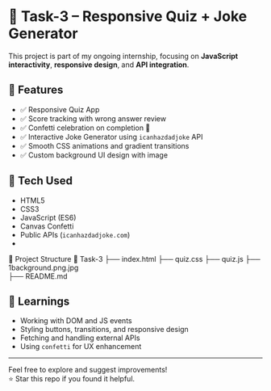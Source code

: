 # 🎯 Task-3 – Responsive Quiz + Joke Generator

This project is part of my ongoing internship, focusing on **JavaScript interactivity**, **responsive design**, and **API integration**.

## 📌 Features

- ✅ Responsive Quiz App  
- ✅ Score tracking with wrong answer review  
- ✅ Confetti celebration on completion 🎉  
- ✅ Interactive Joke Generator using `icanhazdadjoke` API  
- ✅ Smooth CSS animations and gradient transitions  
- ✅ Custom background UI design with image

## 🚀 Tech Used

- HTML5  
- CSS3  
- JavaScript (ES6)  
- Canvas Confetti  
- Public APIs (`icanhazdadjoke.com`)
- 
📂 Project Structure
📁 Task-3
├── index.html
├── quiz.css
├── quiz.js
├── 1background.png.jpg   
├── README.md             

## 🧠 Learnings

- Working with DOM and JS events
- Styling buttons, transitions, and responsive design
- Fetching and handling external APIs
- Using `confetti` for UX enhancement

---

Feel free to explore and suggest improvements!  
⭐️ Star this repo if you found it helpful.

